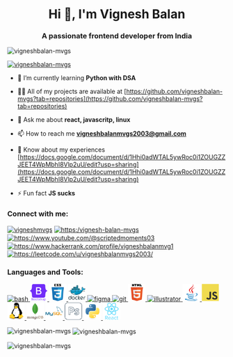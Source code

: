 <h1 align="center">Hi 👋, I'm Vignesh Balan</h1>
<h3 align="center">A passionate frontend developer from India</h3>

<p align="left"> <img src="https://komarev.com/ghpvc/?username=vigneshbalan-mvgs&label=Profile%20views&color=0e75b6&style=flat" alt="vigneshbalan-mvgs" /> </p>

<p align="left"> <a href="https://github.com/ryo-ma/github-profile-trophy"><img src="https://github-profile-trophy.vercel.app/?username=vigneshbalan-mvgs" alt="vigneshbalan-mvgs" /></a> </p>

- 🌱 I’m currently learning **Python with DSA**

- 👨‍💻 All of my projects are available at [https://github.com/vigneshbalan-mvgs?tab=repositories](https://github.com/vigneshbalan-mvgs?tab=repositories)

- 💬 Ask me about **react, javascritp, linux**

- 📫 How to reach me **vigneshbalanmvgs2003@gmail.com**

- 📄 Know about my experiences [https://docs.google.com/document/d/1Hhi0adWTAL5ywRoc0i1ZOUGZZJEET4WpMbhI8Vlp2uU/edit?usp=sharing](https://docs.google.com/document/d/1Hhi0adWTAL5ywRoc0i1ZOUGZZJEET4WpMbhI8Vlp2uU/edit?usp=sharing)

- ⚡ Fun fact **JS sucks**

<h3 align="left">Connect with me:</h3>
<p align="left">
<a href="https://twitter.com/vigneshmvgs" target="blank"><img align="center" src="https://raw.githubusercontent.com/rahuldkjain/github-profile-readme-generator/master/src/images/icons/Social/twitter.svg" alt="vigneshmvgs" height="30" width="40" /></a>
<a href="https://linkedin.com/in/https:/vignesh-balan-mvgs" target="blank"><img align="center" src="https://raw.githubusercontent.com/rahuldkjain/github-profile-readme-generator/master/src/images/icons/Social/linked-in-alt.svg" alt="https:/vignesh-balan-mvgs" height="30" width="40" /></a>
<a href="https://www.youtube.com/c/https://www.youtube.com/@scriptedmoments03" target="blank"><img align="center" src="https://raw.githubusercontent.com/rahuldkjain/github-profile-readme-generator/master/src/images/icons/Social/youtube.svg" alt="https://www.youtube.com/@scriptedmoments03" height="30" width="40" /></a>
<a href="https://www.hackerrank.com/https://www.hackerrank.com/profile/vigneshbalanmvg1" target="blank"><img align="center" src="https://raw.githubusercontent.com/rahuldkjain/github-profile-readme-generator/master/src/images/icons/Social/hackerrank.svg" alt="https://www.hackerrank.com/profile/vigneshbalanmvg1" height="30" width="40" /></a>
<a href="https://www.leetcode.com/https://leetcode.com/u/vigneshbalanmvgs2003/" target="blank"><img align="center" src="https://raw.githubusercontent.com/rahuldkjain/github-profile-readme-generator/master/src/images/icons/Social/leet-code.svg" alt="https://leetcode.com/u/vigneshbalanmvgs2003/" height="30" width="40" /></a>
</p>

<h3 align="left">Languages and Tools:</h3>
<p align="left"> <a href="https://www.gnu.org/software/bash/" target="_blank" rel="noreferrer"> <img src="https://www.vectorlogo.zone/logos/gnu_bash/gnu_bash-icon.svg" alt="bash" width="40" height="40"/> </a> <a href="https://getbootstrap.com" target="_blank" rel="noreferrer"> <img src="https://raw.githubusercontent.com/devicons/devicon/master/icons/bootstrap/bootstrap-plain-wordmark.svg" alt="bootstrap" width="40" height="40"/> </a> <a href="https://www.w3schools.com/css/" target="_blank" rel="noreferrer"> <img src="https://raw.githubusercontent.com/devicons/devicon/master/icons/css3/css3-original-wordmark.svg" alt="css3" width="40" height="40"/> </a> <a href="https://www.docker.com/" target="_blank" rel="noreferrer"> <img src="https://raw.githubusercontent.com/devicons/devicon/master/icons/docker/docker-original-wordmark.svg" alt="docker" width="40" height="40"/> </a> <a href="https://www.figma.com/" target="_blank" rel="noreferrer"> <img src="https://www.vectorlogo.zone/logos/figma/figma-icon.svg" alt="figma" width="40" height="40"/> </a> <a href="https://git-scm.com/" target="_blank" rel="noreferrer"> <img src="https://www.vectorlogo.zone/logos/git-scm/git-scm-icon.svg" alt="git" width="40" height="40"/> </a> <a href="https://www.w3.org/html/" target="_blank" rel="noreferrer"> <img src="https://raw.githubusercontent.com/devicons/devicon/master/icons/html5/html5-original-wordmark.svg" alt="html5" width="40" height="40"/> </a> <a href="https://www.adobe.com/in/products/illustrator.html" target="_blank" rel="noreferrer"> <img src="https://www.vectorlogo.zone/logos/adobe_illustrator/adobe_illustrator-icon.svg" alt="illustrator" width="40" height="40"/> </a> <a href="https://www.java.com" target="_blank" rel="noreferrer"> <img src="https://raw.githubusercontent.com/devicons/devicon/master/icons/java/java-original.svg" alt="java" width="40" height="40"/> </a> <a href="https://developer.mozilla.org/en-US/docs/Web/JavaScript" target="_blank" rel="noreferrer"> <img src="https://raw.githubusercontent.com/devicons/devicon/master/icons/javascript/javascript-original.svg" alt="javascript" width="40" height="40"/> </a> <a href="https://www.linux.org/" target="_blank" rel="noreferrer"> <img src="https://raw.githubusercontent.com/devicons/devicon/master/icons/linux/linux-original.svg" alt="linux" width="40" height="40"/> </a> <a href="https://www.mongodb.com/" target="_blank" rel="noreferrer"> <img src="https://raw.githubusercontent.com/devicons/devicon/master/icons/mongodb/mongodb-original-wordmark.svg" alt="mongodb" width="40" height="40"/> </a> <a href="https://www.mysql.com/" target="_blank" rel="noreferrer"> <img src="https://raw.githubusercontent.com/devicons/devicon/master/icons/mysql/mysql-original-wordmark.svg" alt="mysql" width="40" height="40"/> </a> <a href="https://www.photoshop.com/en" target="_blank" rel="noreferrer"> <img src="https://raw.githubusercontent.com/devicons/devicon/master/icons/photoshop/photoshop-line.svg" alt="photoshop" width="40" height="40"/> </a> <a href="https://www.python.org" target="_blank" rel="noreferrer"> <img src="https://raw.githubusercontent.com/devicons/devicon/master/icons/python/python-original.svg" alt="python" width="40" height="40"/> </a> <a href="https://reactjs.org/" target="_blank" rel="noreferrer"> <img src="https://raw.githubusercontent.com/devicons/devicon/master/icons/react/react-original-wordmark.svg" alt="react" width="40" height="40"/> </a> </p>

<p><img align="left" src="https://github-readme-stats.vercel.app/api/top-langs?username=vigneshbalan-mvgs&show_icons=true&locale=en&layout=compact" alt="vigneshbalan-mvgs" /></p>

<p>&nbsp;<img align="center" src="https://github-readme-stats.vercel.app/api?username=vigneshbalan-mvgs&show_icons=true&locale=en" alt="vigneshbalan-mvgs" /></p>

<p><img align="center" src="https://github-readme-streak-stats.herokuapp.com/?user=vigneshbalan-mvgs&" alt="vigneshbalan-mvgs" /></p>

